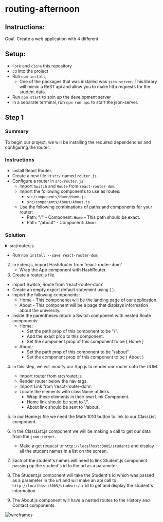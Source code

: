 # routing-afternoon

## Instructions:

Goal: Create a web application with 4 different

## Setup:
* `Fork` and `clone` this repository
* `cd` into the project
* Run `npm install`;
    * One of the packages that was installed was `json-server`. This library will mimic a ReST api and allow you to make http requests for the student data.
* Run `npm start` to spin up the development server
* In a separate terminal, run `npm run api` to start the json-server.

## Step 1

### Summary

To begin our project, we will be installing the required dependencies and configuring the router.

### Instructions
* Install React Router.
* Create a new file in `src/` named `router.js`.
* Configure a router in `src/router.js`: 
    * Import `Switch` and `Route` from `react-router-dom`.
    * Import the following components to use as routes:
        * `src/components/Home/Home.js`
        * `src/components/About/About.js`
    * Use the following combinations of paths and components for your router:
        * Path: "/" - Component: `Home` - This path should be exact.
        * Path: "/about" - Component: `About`.

### Solution
<details>
<summary>src/router.js</summary>

```jsx
import React from 'react';
import { Switch, Route } from 'react-router-dom';

import Home from './components/Home/Home';
import About from './components/About/About';

export default (
  <Switch>
    <Route component={ Home } exact path="/" />
    <Route component={ About } path="/about" />
  </Switch>
)
```

</details>

 - Run `npm install --save react-router-dom`

2. In index.js, import HashRouter from 'react-router-dom'
    - Wrap the App component with HashRouter.
3. Create a router.js file.
  - import Switch, Route from 'react-router-dom'
  - Create an empty export default statement using ( ).
  - Import the following components:
    - Home - This componenet will be the landing page of our application.
    - About - This component will be a page that displays information about the university. 
  - Inside the parentheses return a Switch component with nested Route components: 
    - Home: 
        - Set the path prop of this component to be "/".
        - Add the exact prop to this component.
        - Set the component prop of this component to be { Home }
    - About: 
        - Set the path prop of this component to be "/about".
        - Set the component prop of this component to be { About }

4. In this step, we will modify our App.js to render our router onto the DOM.
    - Import router from src/router.js
    - Render router below the nav tags. 
    - Import Link from 'react-router-dom'.
    - Locate the elements with className of links.
        - Wrap these elements in their own Link Component.
        - Home link should be sent to '/'.
        - About link should be sent to '/about'.


5. In our Home.js file we need the Math 1010 button to link to our ClassList component. 


6. In the ClassList.js component we will be making a call to get our data from the `json-server`. 
    - Make a get request to `http://localhost:3005/students` and display all the student names in a list on the screen.


7. Each of the student's names will need to link Student.js component passing up the student's id to the url as a parameter. 
    

8. The Student.js component will take the Student's id which was passed as a parameter in the url and will make an api call to `http://localhost:3005/students/` + id to get and display the student's information. 


9. The About.js component will have a nested routes to the History and Contact components. 

![wireframes](wireframes.png)